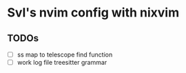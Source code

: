# Svl's nvim config with nixvim


## TODOs

- [ ] <leader>ss map to telescope find function
- [ ] work log file treesitter grammar
